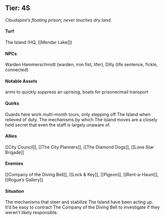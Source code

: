 ---
---

## Tier: 4S
*Cloudspire’s floating prison; never touches dry land.* 

#### **Turf**
The Island (HQ, [[Mendar Lake]])

#### **NPCs**
Warden Hammerschmidt (warden, iron fist, lifer), Dilly (life sentence, fickle, connected)

#### **Notable Assets**
arms to quickly suppress an uprising, boats for prisoner/mail transport

#### **Quirks**
Guards here work multi-month tours, only stepping off The Island when relieved of duty. The mechanisms by which The Island moves are a closely held secret that even the staff is largely unaware of.

#### **Allies**
[[City Council]], [[The City Planners]], [[The Diamond Dogs]], [[Lone Star Brigade]]

#### **Enemies**
[[Company of the Diving Bell]], [[Lock & Key]], [[Pigeon]], [[Rent-a-Haunt]], [[Rogue’s Gallery]]

#### **Situation**
The mechanisms that steer and stabilize The Island have been acting up. It’d be easy to contract The Company of the Diving Bell to investigate if they weren’t likely responsible.